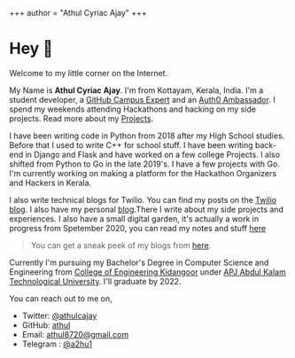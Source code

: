 +++
author = "Athul Cyriac Ajay"
+++

# Hey 👋

Welcome to my little corner on the Internet.

My Name is **Athul Cyriac Ajay**. I'm from Kottayam, Kerala, India. I'm a student developer, a [GitHub Campus Expert](https://githubcampus.expert/athul) and an [Auth0 Ambassador](https://auth0.com/ambassador-program). I spend my weekends attending Hackathons and hacking on my side projects. Read more about my [Projects](/projects).

I have been writing code in Python from 2018 after my High School studies. Before that I used to write C++ for school stuff. I have been writing back-end in Django and Flask and have worked on a few college Projects. I also shifted from Python to Go in the late 2019's. I have a few projects with Go. I'm currently working on making a platform for the Hackathon Organizers and Hackers in Kerala.

I also write technical blogs for Twilio. You can find my posts on the [Twilio blog](https://www.twilio.com/blog/author/aajay). I also have my personal [blog](/blog).There I write about my side projects and experiences. I also have a small digital garden, it's actually a work in progress from Spetember 2020, you can read my notes and stuff [here](https://athul.github.io/notes)

> You can get a sneak peek of my blogs from [here](/blog).

Currently I'm pursuing my Bachelor's Degree in Computer Science and Engineering from [College of Engineering Kidangoor](https://ce-kgr.org) under [APJ Abdul Kalam Technological University](https://ktu.edu.in). I'll graduate by 2022.

You can reach out to me on,

- Twitter: [@athulcajay](https://twitter.com/athul)
- GitHub: [athul](https://github.com/athul)
- Email: athul8720@gmail.com
- Telegram : [@a2hu1](https://t.me/a2hu1)
